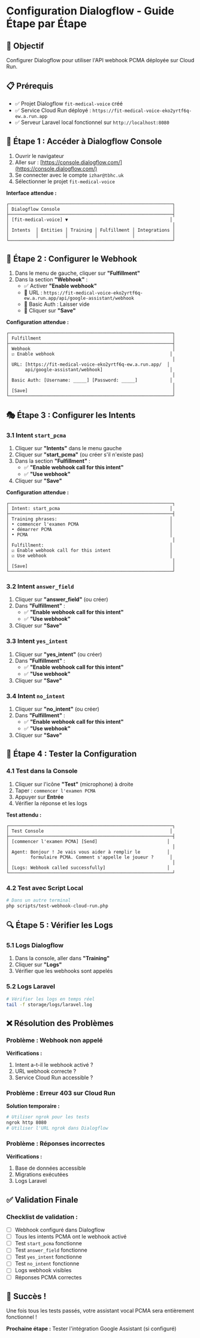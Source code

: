# Configuration Dialogflow - Guide Étape par Étape

## 🎯 Objectif

Configurer Dialogflow pour utiliser l'API webhook PCMA déployée sur Cloud Run.

## 📋 Prérequis

-   ✅ Projet Dialogflow `fit-medical-voice` créé
-   ✅ Service Cloud Run déployé : `https://fit-medical-voice-eko2yrtf6q-ew.a.run.app`
-   ✅ Serveur Laravel local fonctionnel sur `http://localhost:8080`

## 🚀 Étape 1 : Accéder à Dialogflow Console

1. Ouvrir le navigateur
2. Aller sur : [https://console.dialogflow.com/](https://console.dialogflow.com/)
3. Se connecter avec le compte `izhar@tbhc.uk`
4. Sélectionner le projet `fit-medical-voice`

**Interface attendue :**

```
┌─────────────────────────────────────────────────────────────┐
│ Dialogflow Console                                          │
├─────────────────────────────────────────────────────────────┤
│ [fit-medical-voice] ▼                                      │
│                                                             │
│ Intents  │ Entities │ Training │ Fulfillment │ Integrations │
│          │          │          │             │              │
└─────────────────────────────────────────────────────────────┘
```

## 🔧 Étape 2 : Configurer le Webhook

1. Dans le menu de gauche, cliquer sur **"Fulfillment"**
2. Dans la section **"Webhook"** :
    - ✅ Activer **"Enable webhook"**
    - 📝 URL : `https://fit-medical-voice-eko2yrtf6q-ew.a.run.app/api/google-assistant/webhook`
    - 🔐 Basic Auth : Laisser vide
    - 💾 Cliquer sur **"Save"**

**Configuration attendue :**

```
┌─────────────────────────────────────────────────────────────┐
│ Fulfillment                                                 │
├─────────────────────────────────────────────────────────────┤
│ Webhook                                                     │
│ ☑ Enable webhook                                           │
│                                                             │
│ URL: [https://fit-medical-voice-eko2yrtf6q-ew.a.run.app/  │
│      api/google-assistant/webhook]                         │
│                                                             │
│ Basic Auth: [Username: _____] [Password: _____]            │
│                                                             │
│ [Save]                                                      │
└─────────────────────────────────────────────────────────────┘
```

## 🎭 Étape 3 : Configurer les Intents

### 3.1 Intent `start_pcma`

1. Cliquer sur **"Intents"** dans le menu gauche
2. Cliquer sur **"start_pcma"** (ou créer s'il n'existe pas)
3. Dans la section **"Fulfillment"** :
    - ✅ **"Enable webhook call for this intent"**
    - ✅ **"Use webhook"**
4. Cliquer sur **"Save"**

**Configuration attendue :**

```
┌─────────────────────────────────────────────────────────────┐
│ Intent: start_pcma                                         │
├─────────────────────────────────────────────────────────────┤
│ Training phrases:                                          │
│ • commencer l'examen PCMA                                  │
│ • démarrer PCMA                                            │
│ • PCMA                                                     │
│                                                             │
│ Fulfillment:                                               │
│ ☑ Enable webhook call for this intent                      │
│ ☑ Use webhook                                              │
│                                                             │
│ [Save]                                                      │
└─────────────────────────────────────────────────────────────┘
```

### 3.2 Intent `answer_field`

1. Cliquer sur **"answer_field"** (ou créer)
2. Dans **"Fulfillment"** :
    - ✅ **"Enable webhook call for this intent"**
    - ✅ **"Use webhook"**
3. Cliquer sur **"Save"**

### 3.3 Intent `yes_intent`

1. Cliquer sur **"yes_intent"** (ou créer)
2. Dans **"Fulfillment"** :
    - ✅ **"Enable webhook call for this intent"**
    - ✅ **"Use webhook"**
3. Cliquer sur **"Save"**

### 3.4 Intent `no_intent`

1. Cliquer sur **"no_intent"** (ou créer)
2. Dans **"Fulfillment"** :
    - ✅ **"Enable webhook call for this intent"**
    - ✅ **"Use webhook"**
3. Cliquer sur **"Save"**

## 🧪 Étape 4 : Tester la Configuration

### 4.1 Test dans la Console

1. Cliquer sur l'icône **"Test"** (microphone) à droite
2. Taper : `commencer l'examen PCMA`
3. Appuyer sur **Entrée**
4. Vérifier la réponse et les logs

**Test attendu :**

```
┌─────────────────────────────────────────────────────────────┐
│ Test Console                                               │
├─────────────────────────────────────────────────────────────┤
│ [commencer l'examen PCMA] [Send]                          │
│                                                             │
│ Agent: Bonjour ! Je vais vous aider à remplir le          │
│        formulaire PCMA. Comment s'appelle le joueur ?      │
│                                                             │
│ [Logs: Webhook called successfully]                       │
└─────────────────────────────────────────────────────────────┘
```

### 4.2 Test avec Script Local

```bash
# Dans un autre terminal
php scripts/test-webhook-cloud-run.php
```

## 🔍 Étape 5 : Vérifier les Logs

### 5.1 Logs Dialogflow

1. Dans la console, aller dans **"Training"**
2. Cliquer sur **"Logs"**
3. Vérifier que les webhooks sont appelés

### 5.2 Logs Laravel

```bash
# Vérifier les logs en temps réel
tail -f storage/logs/laravel.log
```

## ❌ Résolution des Problèmes

### Problème : Webhook non appelé

**Vérifications :**

1. Intent a-t-il le webhook activé ?
2. URL webhook correcte ?
3. Service Cloud Run accessible ?

### Problème : Erreur 403 sur Cloud Run

**Solution temporaire :**

```bash
# Utiliser ngrok pour les tests
ngrok http 8080
# Utiliser l'URL ngrok dans Dialogflow
```

### Problème : Réponses incorrectes

**Vérifications :**

1. Base de données accessible
2. Migrations exécutées
3. Logs Laravel

## ✅ Validation Finale

### Checklist de validation :

-   [ ] Webhook configuré dans Dialogflow
-   [ ] Tous les intents PCMA ont le webhook activé
-   [ ] Test `start_pcma` fonctionne
-   [ ] Test `answer_field` fonctionne
-   [ ] Test `yes_intent` fonctionne
-   [ ] Test `no_intent` fonctionne
-   [ ] Logs webhook visibles
-   [ ] Réponses PCMA correctes

## 🎉 Succès !

Une fois tous les tests passés, votre assistant vocal PCMA sera entièrement fonctionnel !

**Prochaine étape :** Tester l'intégration Google Assistant (si configuré)

